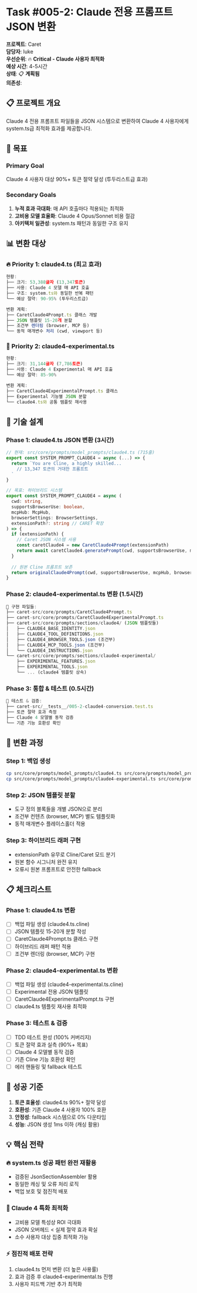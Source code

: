 # Task #005-2: Claude 전용 프롬프트 JSON 변환

**프로젝트**: Caret  
**담당자**: luke  
**우선순위**: 🔥 **Critical - Claude 사용자 최적화**  
**예상 시간**: 4-5시간  
**상태**: 📋 **계획됨**  
**의존성**: 

## 📋 **프로젝트 개요**

Claude 4 전용 프롬프트 파일들을 JSON 시스템으로 변환하여 Claude 4 사용자에게 system.ts급 최적화 효과를 제공합니다.

## 🎯 **목표**

### **Primary Goal**
Claude 4 사용자 대상 90%+ 토큰 절약 달성 (투두리스트급 효과)

### **Secondary Goals**
1. **누적 효과 극대화**: 매 API 호출마다 적용되는 최적화
2. **고비용 모델 효율화**: Claude 4 Opus/Sonnet 비용 절감
3. **아키텍처 일관성**: system.ts 패턴과 동일한 구조 유지

## 📊 **변환 대상**

### **🔥 Priority 1: claude4.ts (최고 효과)**
```typescript
현황:
├── 크기: 53,388글자 (13,347토큰)
├── 사용: Claude 4 모델 매 API 호출
├── 구조: system.ts와 동일한 반복 패턴
└── 예상 절약: 90-95% (투두리스트급)

변환 계획:
├── CaretClaude4Prompt.ts 클래스 개발
├── JSON 템플릿 15-20개 분할
├── 조건부 렌더링 (browser, MCP 등)
└── 동적 매개변수 처리 (cwd, viewport 등)
```

### **🎯 Priority 2: claude4-experimental.ts**
```typescript
현황:
├── 크기: 31,144글자 (7,786토큰)  
├── 사용: Claude 4 Experimental 매 API 호출
└── 예상 절약: 85-90%

변환 계획:
├── CaretClaude4ExperimentalPrompt.ts 클래스
├── Experimental 기능별 JSON 분할
└── claude4.ts와 공통 템플릿 재사용
```

## 🔧 **기술 설계**

### **Phase 1: claude4.ts JSON 변환 (3시간)**
```typescript
// 현재: src/core/prompts/model_prompts/claude4.ts (715줄)
export const SYSTEM_PROMPT_CLAUDE4 = async (...) => {
  return `You are Cline, a highly skilled...
    // 13,347 토큰의 거대한 프롬프트
  `
}

// 목표: 하이브리드 시스템
export const SYSTEM_PROMPT_CLAUDE4 = async (
  cwd: string,
  supportsBrowserUse: boolean, 
  mcpHub: McpHub,
  browserSettings: BrowserSettings,
  extensionPath?: string // CARET 확장
) => {
  if (extensionPath) {
    // Caret JSON 시스템 사용
    const caretClaude4 = new CaretClaude4Prompt(extensionPath)
    return await caretClaude4.generatePrompt(cwd, supportsBrowserUse, mcpHub, browserSettings)
  }
  
  // 원본 Cline 프롬프트 보존
  return originalClaude4Prompt(cwd, supportsBrowserUse, mcpHub, browserSettings)
}
```

### **Phase 2: claude4-experimental.ts 변환 (1.5시간)**
```typescript
📁 구현 파일들:
├── caret-src/core/prompts/CaretClaude4Prompt.ts
├── caret-src/core/prompts/CaretClaude4ExperimentalPrompt.ts
├── caret-src/core/prompts/sections/claude4/ (JSON 템플릿들)
│   ├── CLAUDE4_BASE_IDENTITY.json
│   ├── CLAUDE4_TOOL_DEFINITIONS.json
│   ├── CLAUDE4_BROWSER_TOOLS.json (조건부)
│   ├── CLAUDE4_MCP_TOOLS.json (조건부)
│   └── CLAUDE4_INSTRUCTIONS.json
└── caret-src/core/prompts/sections/claude4-experimental/
    ├── EXPERIMENTAL_FEATURES.json
    ├── EXPERIMENTAL_TOOLS.json
    └── ... (claude4 템플릿 상속)
```

### **Phase 3: 통합 & 테스트 (0.5시간)**
```typescript
📁 테스트 & 검증:
├── caret-src/__tests__/005-2-claude4-conversion.test.ts
├── 토큰 절약 효과 측정
├── Claude 4 모델별 동작 검증
└── 기존 기능 호환성 확인
```

## 🔄 **변환 과정**

### **Step 1: 백업 생성**
```bash
cp src/core/prompts/model_prompts/claude4.ts src/core/prompts/model_prompts/claude4.ts.cline
cp src/core/prompts/model_prompts/claude4-experimental.ts src/core/prompts/model_prompts/claude4-experimental.ts.cline
```

### **Step 2: JSON 템플릿 분할**
- 도구 정의 블록들을 개별 JSON으로 분리
- 조건부 컨텐츠 (browser, MCP) 별도 템플릿화
- 동적 매개변수 플레이스홀더 적용

### **Step 3: 하이브리드 래퍼 구현**
- extensionPath 유무로 Cline/Caret 모드 분기
- 원본 함수 시그니처 완전 유지
- 오류시 원본 프롬프트로 안전한 fallback

## 📋 **체크리스트**

### **Phase 1: claude4.ts 변환**
- [ ] 백업 파일 생성 (claude4.ts.cline)
- [ ] JSON 템플릿 15-20개 분할 작성
- [ ] CaretClaude4Prompt.ts 클래스 구현
- [ ] 하이브리드 래퍼 패턴 적용
- [ ] 조건부 렌더링 (browser, MCP) 구현

### **Phase 2: claude4-experimental.ts 변환**
- [ ] 백업 파일 생성 (claude4-experimental.ts.cline)
- [ ] Experimental 전용 JSON 템플릿
- [ ] CaretClaude4ExperimentalPrompt.ts 구현
- [ ] claude4.ts 템플릿 재사용 최적화

### **Phase 3: 테스트 & 검증**
- [ ] TDD 테스트 완성 (100% 커버리지)
- [ ] 토큰 절약 효과 실측 (90%+ 목표)
- [ ] Claude 4 모델별 동작 검증
- [ ] 기존 Cline 기능 호환성 확인
- [ ] 에러 핸들링 및 fallback 테스트

## 🎯 **성공 기준**

1. **토큰 효율성**: claude4.ts 90%+ 절약 달성
2. **호환성**: 기존 Claude 4 사용자 100% 호환
3. **안정성**: fallback 시스템으로 0% 다운타임
4. **성능**: JSON 생성 1ms 이하 (캐싱 활용)

## 💡 **핵심 전략**

### **🔥 system.ts 성공 패턴 완전 재활용**
- 검증된 JsonSectionAssembler 활용
- 동일한 캐싱 및 오류 처리 로직
- 백업 보호 및 점진적 배포

### **🎯 Claude 4 특화 최적화**
- 고비용 모델 특성상 ROI 극대화
- JSON 오버헤드 < 실제 절약 효과 확실
- 소수 사용자 대상 집중 최적화 가능

### **⚡ 점진적 배포 전략**
1. claude4.ts 먼저 변환 (더 높은 사용률)
2. 효과 검증 후 claude4-experimental.ts 진행
3. 사용자 피드백 기반 추가 최적화 